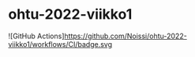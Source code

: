 # ohtu-2022-viikko1

![GitHub Actions]https://github.com/Noissi/ohtu-2022-viikko1/workflows/CI/badge.svg
